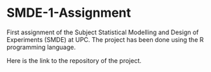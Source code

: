 # SMDE-1-Assignment
First assignment of the Subject Statistical Modelling and Design of Experiments (SMDE) at UPC.
The project has been done using the R programming language.

Here is the link to the repository of the project.

